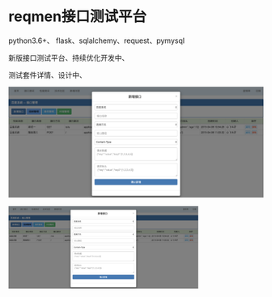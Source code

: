 # reqmen接口测试平台

python3.6+、 flask、sqlalchemy、request、pymysql


新版接口测试平台、持续优化开发中、

测试套件详情、设计中、


![新增接口](https://github.com/Esaxiya/reqmen/blob/master/image/%E6%8E%A5%E5%8F%A3%E6%96%B0%E5%A2%9E.png)<br>

<img src="https://github.com/Esaxiya/reqmen/blob/master/image/%E6%8E%A5%E5%8F%A3%E6%96%B0%E5%A2%9E.png" width="375"/>